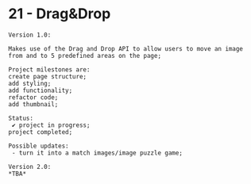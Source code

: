 # 21 - Drag&Drop

    Version 1.0:

    Makes use of the Drag and Drop API to allow users to move an image from and to 5 predefined areas on the page;

    Project milestones are:
    create page structure;
    add styling;
    add functionality;
    refactor code;
    add thumbnail;

    Status:
     ✔ project in progress;
    project completed;

    Possible updates:
     - turn it into a match images/image puzzle game;

    Version 2.0:
    *TBA*
